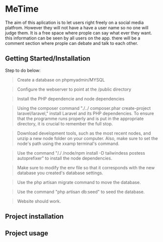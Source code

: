 # MeTime
The aim of this aplication is to let users right freely on a social media platfrom. However they will not have a have a user name so no one will judge them. It is a free space where prople can say what ever they want. this information can be seen by all users on the app. there will be a comment section where prople can debate and talk to each other. 

## Getting Started/Installation 
Step to do below:
 >Create a database on phpmyadmin/MYSQL
 
 >Configure the webserver to point at the /public directory
 
 >Install the PHP dependencie and node dependencies
 
 >Using the composer command "./../ composer.phar create-project laravel/laravel," install Laravel and its PHP dependencies. To ensure that the programme runs properly and is put in the appropriate directory, it is crucial to remember the full stop.
 
 >Download development tools, such as the most recent nodes, and unzip a new node folder on your computer. Also, make sure to set the node's path using the xxamp terminal's command.
 
 >Use the command "/./ /node/npm install -D tailwindess postess autoprefixer" to install the node dependencies.
 
 >Make sure to modify the env file so that it corresponds with the new database you created's database settings.
 
 >Use the php artisan migrate command to move the database.
 
 >Use the command "php artisan db:seed" to seed the database.
 
 >Website should work.
 
## Project installation


## Project usage

